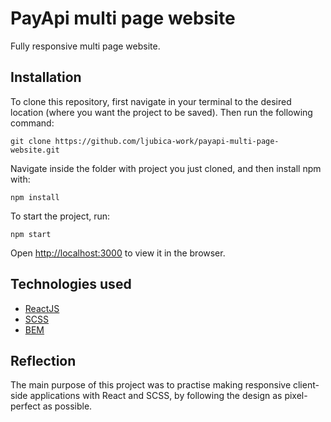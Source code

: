 # PayApi multi page website

Fully responsive multi page website.

## Installation

To clone this repository, first navigate in your terminal to the desired location (where you want the project to be saved). Then run the following command:

`git clone https://github.com/ljubica-work/payapi-multi-page-website.git`

Navigate inside the folder with project you just cloned, and then install npm with:

`npm install`

To start the project, run:

`npm start`

Open [http://localhost:3000](http://localhost:3000) to view it in the browser.

## Technologies used

- [ReactJS](https://reactjs.org/)
- [SCSS](https://sass-lang.com/documentation/syntax)
- [BEM](http://getbem.com/)

## Reflection

The main purpose of this project was to practise making responsive client-side applications with React and SCSS, by following the design as pixel-perfect as possible.
